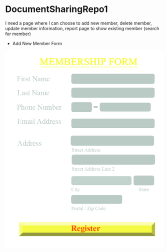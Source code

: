# DocumentSharingRepo1
I need a page where I can choose to add new member, delete member, update member information, report page to show existing member (search for member)

- Add New Member Form
<img src="images/form.png" width="600" >
